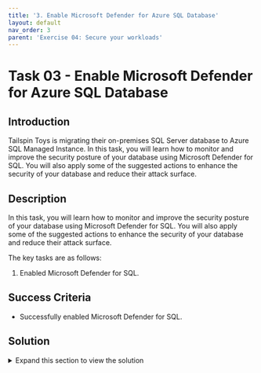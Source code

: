 ```yaml
---
title: '3. Enable Microsoft Defender for Azure SQL Database'
layout: default
nav_order: 3
parent: 'Exercise 04: Secure your workloads'
---
```


# Task 03 - Enable Microsoft Defender for Azure SQL Database

## Introduction

Tailspin Toys is migrating their on-premises SQL Server database to Azure SQL Managed Instance. In this task, you will learn how to monitor and improve the security posture of your database using Microsoft Defender for SQL. You will also apply some of the suggested actions to enhance the security of your database and reduce their attack surface.

## Description

In this task, you will learn how to monitor and improve the security posture of your database using Microsoft Defender for SQL. You will also apply some of the suggested actions to enhance the security of your database and reduce their attack surface.

The key tasks are as follows:
1. Enabled Microsoft Defender for SQL.

## Success Criteria

* Successfully enabled Microsoft Defender for SQL.

## Solution

<details markdown="block">
<summary>Expand this section to view the solution</summary>

1. Sign in to the [Azure Portal](https://portal.azure.com). Ensure that you're using a subscription associated with the same resources you created during the lab set up.

2. In the **Search resources, services, and docs** box at the top of the portal, search for **Microsoft Defender for Cloud**, then select the **Microsoft Defender for Cloud** service.

3. In the **Management** section, select **Environment settings**.

4. Select the relevant subscription.

5. On the **Defender plans** page, locate the **Databases** plan and select **Select types**.

6. Toggle the SQL servers on machines plan or the Azure SQL Database plan to On, depending on your needs.

7. Select **Continue** and then **Save**.

</details>